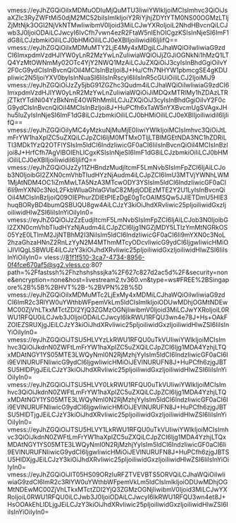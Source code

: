 vmess://eyJhZGQiOiIxMDMuODIuMjQuMTU3IiwiYWlkIjoiMCIsImhvc3QiOiJsaXZlc3RyZWFtMi50djM2MC52biIsImlkIjoiY2RiYjhjZDYtYTM0NS00OGMzLTljZjMtNjk3OGI2NjVkNTMwIiwibmV0Ijoid3MiLCJwYXRoIjoiL2NhdHBvcnQiLCJwb3J0IjoiODAiLCJwcyI6IvCfh7vwn4ezR2FtaW5nIEhOICgzKSIsInNjeSI6ImF1dG8iLCJzbmkiOiIiLCJ0bHMiOiIiLCJ0eXBlIjoiIiwidiI6IjIifQ==
vmess://eyJhZGQiOiIxMDMuMTY2LjE4My4xMDgiLCJhaWQiOiIwIiwiaG9zdCI6ImxpdmVzdHJlYW0yLnR2MzYwLnZuIiwiaWQiOiJjZGJiOGNkNi1hMzQ1LTQ4YzMtOWNmMy02OTc4YjY2NWQ1MzAiLCJuZXQiOiJ3cyIsInBhdGgiOiIvY2F0cG9ydCIsInBvcnQiOiI4MCIsInBzIjoi8J+Hu/Cfh7NHYW1pbmcgSE4gKDUpIiwic2N5IjoiYXV0byIsInNuaSI6IiIsInRscyI6IiIsInR5cGUiOiIiLCJ2IjoiMiJ9
vmess://eyJhZGQiOiJzZy5jbG91ZGZhc3Qudm4iLCJhaWQiOiIwIiwiaG9zdCI6ImxpdmVzdHJlYW0yLnR2MzYwLnZuIiwiaWQiOiJiMDQxMTRlMy1hZDAzLTRjZTktYTdiNi04YzBkNmE4OWRhMmIiLCJuZXQiOiJ3cyIsInBhdGgiOiIvY2F0cG9ydCIsInBvcnQiOiI4MCIsInBzIjoi8J+HuPCfh6xTaW5nYXBvcmUgSVAgxJHhu5luZyIsInNjeSI6ImF1dG8iLCJzbmkiOiIiLCJ0bHMiOiIiLCJ0eXBlIjoiIiwidiI6IjIifQ==
vmess://eyJhZGQiOiIyMC4yMzkuNjMuMjE0IiwiYWlkIjoiMCIsImhvc3QiOiJtLmFrYW1haXplZC5uZXQiLCJpZCI6IjM0MTMxOTljLTBlMGEtNDA3NC1hZDRiLTI3MDk1YzQ2OTFlYSIsIm5ldCI6IndzIiwicGF0aCI6IiIsInBvcnQiOiI4MCIsInBzIjoi8J+HrfCfh7AgVlBOIEhLICgxKSIsInNjeSI6ImF1dG8iLCJzbmkiOiIiLCJ0bHMiOiIiLCJ0eXBlIjoiIiwidiI6IjIifQ==
vmess://eyJhZGQiOiJzZy11ZHBndzMudjItcmF5LmNvbSIsImFpZCI6IjAiLCJob3N0IjoibGl2ZXN0cmVhbTIudHYzNjAudm4iLCJpZCI6ImU3MTVjYWNhLWM1MjAtNDM4OC1iZmMwLTA5NzA3MTcwODY3YSIsIm5ldCI6IndzIiwicGF0aCI6Ii9mYXN0c3NoL2FkbWluaGhlaGVlaC82MjdjODEzMTE2Y2U1LyIsInBvcnQiOiI4MCIsInBzIjoiQ09OIEPhurZDIEtPIEzDgE0gTcOAIMSQw5JJIETDmU5HIE3huqBORyBD4bumQSBUQU8gw4AiLCJzY3kiOiJhdXRvIiwic25pIjoiIiwidGxzIjoiIiwidHlwZSI6IiIsInYiOiIyIn0=
vmess://eyJhZGQiOiJzZzEudjItcmF5LmNvbSIsImFpZCI6IjAiLCJob3N0IjoibGl2ZXN0cmVhbTIudHYzNjAudm4iLCJpZCI6Ijg1NGZjMDY5LTIzYmMtNGRkOS05YzE0LTlmM2JjNTBhM2I3NiIsIm5ldCI6IndzIiwicGF0aCI6Ii9mYXN0c3NoL2hzaGhzaHNnZ2RnLzYyN2M4MThmMTcyODcvIiwicG9ydCI6IjgwIiwicHMiOiJIVlQgLSBWUE4iLCJzY3kiOiJhdXRvIiwic25pIjoiIiwidGxzIjoiIiwidHlwZSI6IiIsInYiOiIyIn0=
vless://81f1f510-3ca7-4734-8956-0f4fce670af5@sg2.vless.co:80?path=%2Ffastssh%2Fhzhshshssjka%2F627c827d2ac5d%2F&security=none&encryption=none&host=livestream2.tv360.vn&type=ws#FREE%2BSingapore%2B%5B%2BHVT%2B-%2BVPN%2B%5D
vmess://eyJhZGQiOiIxMDMuMTc2LjExMy4xMDMiLCJhaWQiOiIwIiwiaG9zdCI6ImR2c3RlYW0uYWthbWFpemVkLm5ldCIsImlkIjoiODUwMDhjOGMtNDEwMC00ZjVhLTkxMTctZDI2YjQ3ZGMzOGNjIiwibmV0Ijoid3MiLCJwYXRoIjoiL0RWU1RFQU0iLCJwb3J0IjoiODAiLCJwcyI6IkRWU1RFQU3wn4e78J+Hs+OAkFZOIEZSRUXjgJEiLCJzY3kiOiJhdXRvIiwic25pIjoiIiwidGxzIjoiIiwidHlwZSI6IiIsInYiOiIyIn0=
vmess://eyJhZGQiOiJTSU5HLVYzLkRWU1RFQU0uTkVUIiwiYWlkIjoiMCIsImhvc3QiOiJkdnN0ZWFtLmFrYW1haXplZC5uZXQiLCJpZCI6Ijg1MDA4YzhjLTQxMDAtNGY1YS05MTE3LWQyNmI0N2RjMzhjYyIsIm5ldCI6IndzIiwicGF0aCI6Ii9EVlNURUFNIiwicG9ydCI6IjgwIiwicHMiOiJEVlNURUFN8J+HuPCfh6zjgJBTSU5HIDPjgJEiLCJzY3kiOiJhdXRvIiwic25pIjoiIiwidGxzIjoiIiwidHlwZSI6IiIsInYiOiIyIn0=
vmess://eyJhZGQiOiJTSU5HLVY0LkRWU1RFQU0uTkVUIiwiYWlkIjoiMCIsImhvc3QiOiJkdnN0ZWFtLmFrYW1haXplZC5uZXQiLCJpZCI6Ijg1MDA4YzhjLTQxMDAtNGY1YS05MTE3LWQyNmI0N2RjMzhjYyIsIm5ldCI6IndzIiwicGF0aCI6Ii9EVlNURUFNIiwicG9ydCI6IjgwIiwicHMiOiJEVlNURUFN8J+HuPCfh6zjgJBTSU5HIDTjgJEiLCJzY3kiOiJhdXRvIiwic25pIjoiIiwidGxzIjoiIiwidHlwZSI6IiIsInYiOiIyIn0=
vmess://eyJhZGQiOiJTSU5HLVY1LkRWU1RFQU0uTkVUIiwiYWlkIjoiMCIsImhvc3QiOiJkdnN0ZWFtLmFrYW1haXplZC5uZXQiLCJpZCI6Ijg1MDA4YzhjLTQxMDAtNGY1YS05MTE3LWQyNmI0N2RjMzhjYyIsIm5ldCI6IndzIiwicGF0aCI6Ii9EVlNURUFNIiwicG9ydCI6IjgwIiwicHMiOiJEVlNURUFN8J+HuPCfh6zjgJBTSU5HIDXjgJEiLCJzY3kiOiJhdXRvIiwic25pIjoiIiwidGxzIjoiIiwidHlwZSI6IiIsInYiOiIyIn0=
vmess://eyJhZGQiOiJIT05HS09ORzIuRFZTVEVBTS5ORVQiLCJhaWQiOiIwIiwiaG9zdCI6ImR2c3RlYW0uYWthbWFpemVkLm5ldCIsImlkIjoiODUwMDhjOGMtNDEwMC00ZjVhLTkxMTctZDI2YjQ3ZGMzOGNjIiwibmV0Ijoid3MiLCJwYXRoIjoiL0RWU1RFQU0iLCJwb3J0IjoiODAiLCJwcyI6IkRWU1RFQU3wn4et8J+HsOOAkEhLIDLjgJEiLCJzY3kiOiJhdXRvIiwic25pIjoiIiwidGxzIjoiIiwidHlwZSI6IiIsInYiOiIyIn0=
